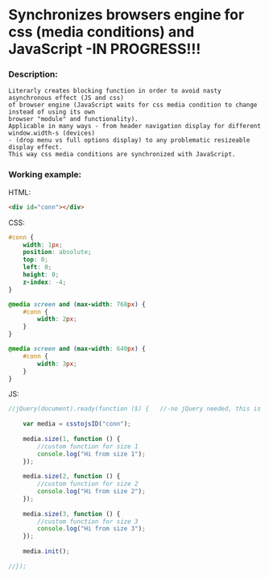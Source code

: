 # Synchronizes browsers engine for css (media conditions) and JavaScript -IN PROGRESS!!!

### Description:
    Literarly creates blocking function in order to avoid nasty asynchronous effect (JS and css) 
    of browser engine (JavaScript waits for css media condition to change instead of using its own 
    browser "module" and functionality).
    Applicable in many ways - from header navigation display for different window.width-s (devices) 
    - (drop menu vs full options display) to any problematic resizeable display effect.
    This way css media conditions are synchronized with JavaScript.

### Working example:

HTML:
```html
<div id="conn"></div>
```

CSS:
```css
#conn {
    width: 1px;
    position: absolute;
    top: 0;
    left: 0;
    height: 0;
    z-index: -4;
}

@media screen and (max-width: 768px) {
    #conn {
        width: 2px;
    }
}

@media screen and (max-width: 640px) {
    #conn {
        width: 3px;
    }
}
```

JS:
```javascript
//jQuery(document).ready(function ($) {   //-no jQuery needed, this is writen only to point to loading point
    
    var media = csstojsID("conn");
    
    media.size(1, function () {
        //custom function for size 1
        console.log("Hi from size 1");
    });
    
    media.size(2, function () {
        //custom function for size 2
        console.log("Hi from size 2");
    });
    
    media.size(3, function () {
        //custom function for size 3
        console.log("Hi from size 3");
    });
    
    media.init();
    
//});
```
